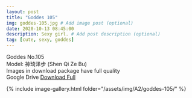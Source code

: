 ```yaml
---
layout: post
title: "Goddes 105"
img: goddes-105.jpg # Add image post (optional)
date: 2020-10-13 08:45:00
description: Sexy girl. # Add post description (optional)
tag: [cute, sexy, goddes]
---
```

Goddes No.105  
Model: 神琦泽步 (Shen Qi Ze Bu)                             
Images in download package have full quality                    
Google Drive [Download Full](http://gestyy.com/erwoQt)

{% include image-gallery.html folder="/assets/img/A2/goddes-105/" %}
